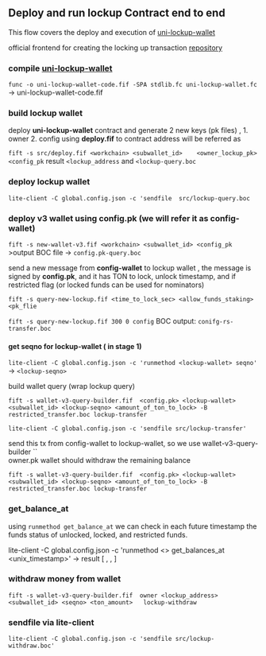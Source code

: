## Deploy and run lockup Contract end to end 
This flow covers the deploy and execution of [uni-lockup-wallet](https://github.com/ton-blockchain/lockup-wallet-contract/blob/main/universal/uni-lockup-wallet.fc)

official frontend for creating the locking up transaction  [repository](https://github.com/toncenter/lockup-sender)

### compile [uni-lockup-wallet](https://github.com/ton-blockchain/lockup-wallet-contract/blob/main/universal/uni-lockup-wallet.fc) 
`func -o uni-lockup-wallet-code.fif -SPA stdlib.fc uni-lockup-wallet.fc` -> uni-lockup-wallet-code.fif


### build lockup wallet

deploy **uni-lockup-wallet** contract  and generate 2 new keys (pk files) , 1. owner 2. config  using **deploy.fif**  to contract address will be referred as **<lockup-wallet>**

`fift -s src/deploy.fif <workchain> <subwallet_id>    <owner_lockup_pk> <config_pk` result `<lockup_address` and `<lockup-query.boc`
### deploy lockup wallet
`lite-client -C global.config.json -c 'sendfile  src/lockup-query.boc`


### deploy v3 wallet using **config.pk** (we will refer it as config-wallet)
`fift -s new-wallet-v3.fif <workchain> <subwallet_id> <config_pk`   >output BOC file -> `config.pk-query.boc`

send a new message from **config-wallet** to lockup wallet , the message is signed by **config.pk**, and it has TON to lock, unlock timestamp, and if restricted flag (or locked funds can be used for nominators)

`fift -s query-new-lockup.fif <time_to_lock_sec> <allow_funds_staking> <pk_flie`  

`fift -s query-new-lockup.fif 300 0 config` BOC output: `conifg-rs-transfer.boc` 

#### get seqno for lockup-wallet (<lockup-wallet> in stage 1) 

`lite-client -C global.config.json -c 'runmethod <lockup-wallet> seqno'`  ->  `<lockup-seqno>`

build wallet query (wrap lockup query)

`fift -s wallet-v3-query-builder.fif  <config.pk> <lockup-wallet>  <subwallet_id> <lockup-seqno> <amount_of_ton_to_lock> -B restricted_transfer.boc lockup-transfer`

`lite-client -C global.config.json -c 'sendfile src/lockup-transfer'`

send this tx from config-wallet to lockup-wallet, so we use wallet-v3-query-builder ``  
owner.pk wallet should withdraw the remaining balance

`fift -s wallet-v3-query-builder.fif  <config.pk> <lockup-wallet> <subwallet_id> <lockup-seqno> <amount_of_ton_to_lock> -B restricted_transfer.boc lockup-transfer`

### get_balance_at 
using `runmethod get_balance_at` we can check in each future timestamp the funds status of unlocked, locked, and restricted funds.

lite-client -C global.config.json -c 'runmethod <> get_balances_at <unix_timestamp>' -> result [ <unlocked>, <restricted>, <locked>]

### withdraw money from wallet

```fift -s wallet-v3-query-builder.fif  owner <lockup_address> <subwallet_id> <seqno> <ton_amount>   lockup-withdraw```
### sendfile via lite-client 
`lite-client -C global.config.json -c 'sendfile src/lockup-withdraw.boc'`



